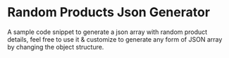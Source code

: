 # Random Products Json Generator

A sample code snippet to generate a json array with random product details, feel free to use it & customize to generate any form of JSON array by changing the object structure.

